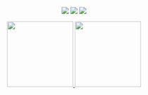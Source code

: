 <p align="center">
  <a href="https://discord.com/users/808821895256342528"><img src="https://img.shields.io/badge/Okita%20-7289DA.svg?&style=for-the-badge&logo=discord&logoColor=white"></a>
  <a href="https://github.com/Okitajs"><img src="https://img.shields.io/badge/Okita%20-1d202b.svg?&style=for-the-badge&logo=github&logoColor=white"></a>
 <a href="https://www.instagram.com/okitaresmi" target"blank_"><img src="https://img.shields.io/badge/Okita%20-DC3175.svg?&style=for-the-badge&logo=instagram&logoColor=white">
</p>

<div align = "center">
<img src = "https://github-readme-stats.vercel.app/api?username=Okita&show_icons=true&theme=tokyonight" width = "% 100" height = "150px" />
<img src = "https://github-readme-stats.vercel.app/api/top-langs/?username=Okita&layout=compact&theme=tokyonight" width = "% 100" height = "150px"  />
</div>
